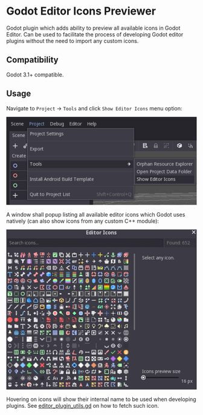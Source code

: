 # Godot Editor Icons Previewer

Godot plugin which adds ability to preview all available icons in Godot Editor.
Can be used to facilitate the process of developing Godot editor plugins without 
the need to import any custom icons.

## Compatibility

Godot 3.1+ compatible.

## Usage

Navigate to `Project` → `Tools` and click `Show Editor Icons` menu option:

![Show Editor Icons](images/show_editor_icons.png)

A window shall popup listing all available editor icons which Godot uses natively
(can also show icons from any custom C++ module):

![Editor Icons](images/editor_icons.gif)

Hovering on icons will show their internal name to be used when developing plugins. 
See [editor_plugin_utils.gd](addons/editor_icon_previewer/editor_plugin_utils.gd) 
on how to fetch such icon.
